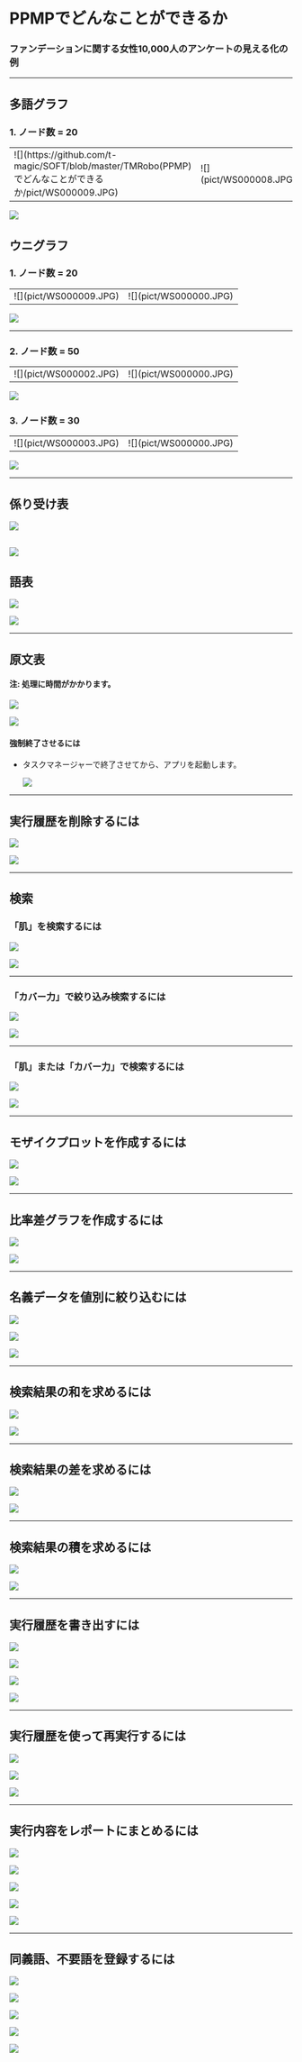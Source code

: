 # PPMPでどんなことができるか
### ファンデーションに関する女性10,000人のアンケートの見える化の例

---

## 多語グラフ
### 1. ノード数 = 20
<table><tr><td>![](https://github.com/t-magic/SOFT/blob/master/TMRobo(PPMP)でどんなことができるか/pict/WS000009.JPG)</td><td>![](pict/WS000008.JPG)</td></table>

![](pict/foundation_0_tago_fa3_d3w20n20e100f1_全体-neato.svg)

## ウニグラフ
### 1. ノード数 = 20
<table><tr><td>![](pict/WS000009.JPG)</td><td>![](pict/WS000000.JPG)</td></table>

![](pict/foundation_0_uni_fa3_d3w20n20e100f1_全体-fdp.svg)

---

### 2. ノード数 = 50
<table><tr><td>![](pict/WS000002.JPG)</td><td>![](pict/WS000000.JPG)</td></table>

![](pict/foundation_0_uni_fa3_d3w20n50e200f1_全体-fdp.svg)

### 3. ノード数 = 30
<table><tr><td>![](pict/WS000003.JPG)</td><td>![](pict/WS000000.JPG)</td></table>

![](pict/foundation_0_uni_fa3_d3w20n30e100f5_全体-fdp.svg)

---

## 係り受け表
![](pict/WS000005.JPG)

![](pict/WS000004.JPG)
---
## 語表
![](pict/WS000007.JPG)

![](pict/WS000006.JPG)

---

## 原文表
#### 注: 処理に時間がかかります。
![](pict/WS000010.JPG)

![](pict/WS000012.JPG)

#### 強制終了させるには
* タスクマネージャーで終了させてから、アプリを起動します。

   ![](pict/WS000011.JPG)

---

## 実行履歴を削除するには
![](pict/WS000013.JPG)

![](pict/WS000014.JPG)

---

## 検索
### 「肌」を検索するには

![](pict/WS000015.JPG)

![](pict/WS000016.JPG)

---

### 「カバー力」で絞り込み検索するには

![](pict/WS000017.JPG)

![](pict/WS000018.JPG)

---

### 「肌」または「カバー力」で検索するには
![](pict/WS000019.JPG)

![](pict/WS000020.JPG)

---

## モザイクプロットを作成するには
![](pict/WS000022.JPG)

![](pict/foundation_3_検索_8.Q7_年代x11.Q10_購入場所_mosaic_plot_8-11_utf8.svg)

---

## 比率差グラフを作成するには
![](pict/WS000023.JPG)

![](pict/foundation_3_検索_11.Q10_購入場所%28V%29_windsocks_fa3_v11_総数順_50.svg)

---

## 名義データを値別に絞り込むには
![](pict/WS000024.JPG)

![](pict/WS000025.JPG)

![](pict/WS000026.JPG)

---

## 検索結果の和を求めるには
![](pict/WS000027.JPG)

![](pict/WS000028.JPG)

---

## 検索結果の差を求めるには
![](pict/WS000029.JPG)

![](pict/WS000030.JPG)

---

## 検索結果の積を求めるには
![](pict/WS000031.JPG)

![](pict/WS000032.JPG)

---

## 実行履歴を書き出すには
![](pict/WS000033.JPG)

![](pict/WS000034.JPG)

![](pict/WS000035.JPG)

![](pict/WS000036.JPG)

---

## 実行履歴を使って再実行するには
![](pict/WS000037.JPG)

![](pict/WS000038.JPG)

![](pict/WS000039.JPG)

---

## 実行内容をレポートにまとめるには
![](pict/WS000040.JPG)

![](pict/WS000041.JPG)

![](pict/WS000042.JPG)

![](pict/WS000043.JPG)

![](pict/WS000044.JPG)

---

## 同義語、不要語を登録するには
![](pict/WS000045.JPG)

![](pict/WS000046.JPG)

![](pict/WS000047.JPG)

![](pict/WS000048.JPG)

![](pict/WS000049.JPG)
